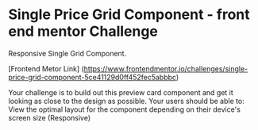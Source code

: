 # Single Price Grid Component - front end mentor Challenge

Responsive Single Grid Component.

[Frontend Metor Link] (https://www.frontendmentor.io/challenges/single-price-grid-component-5ce41129d0ff452fec5abbbc)

Your challenge is to build out this preview card component and get it looking as close to the design as possible. Your users should be able to: View the optimal layout for the component depending on their device's screen size (Responsive)

